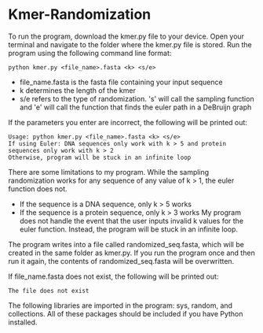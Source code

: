 # Kmer-Randomization

To run the program, download the kmer.py file to your device. Open your terminal and navigate to the folder where the kmer.py file is stored. Run the program using the following command line format:
```
python kmer.py <file_name>.fasta <k> <s/e>
```
- file_name.fasta is the fasta file containing your input sequence
- k determines the length of the kmer
- s/e refers to the type of randomization. 's' will call the sampling function and 'e' will call the function that finds the euler path in a DeBruijn graph

If the parameters you enter are incorrect, the following will be printed out:
```
Usage: python kmer.py <file_name>.fasta <k> <s/e>
If using Euler: DNA sequences only work with k > 5 and protein sequences only work with k > 2
Otherwise, program will be stuck in an infinite loop
```

There are some limitations to my program. While the sampling randomization works for any sequence of any value of k > 1, the euler function does not. 
- If the sequence is a DNA sequence, only k > 5 works
- If the sequence is a protein sequence, only k > 3 works
My program does not handle the event that the user inputs invalid k values for the euler function. Instead, the program will be stuck in an infinite loop.

The program writes into a file called randomized_seq.fasta, which will be created in the same folder as kmer.py. If you run the program once and then run it again, the contents of randomized_seq.fasta will be overwritten.

If file_name.fasta does not exist, the following will be printed out:
```
The file does not exist
```
The following libraries are imported in the program: sys, random, and collections. All of these packages should be included if you have Python installed.
